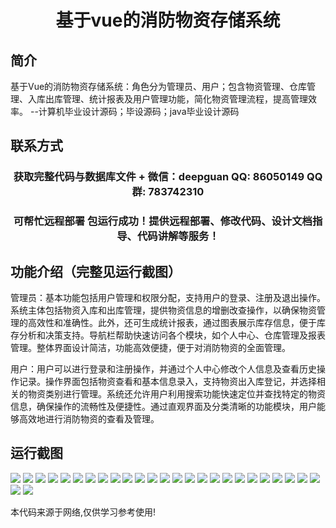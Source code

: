 <p><h1 align="center">基于vue的消防物资存储系统</h1></p>

## 简介
基于Vue的消防物资存储系统：角色分为管理员、用户；包含物资管理、仓库管理、入库出库管理、统计报表及用户管理功能，简化物资管理流程，提高管理效率。    --计算机毕业设计源码；毕设源码；java毕业设计源码


## 联系方式
<p><h3 align="center">获取完整代码与数据库文件 + 微信：deepguan QQ: 86050149 QQ群: 783742310</h3></p>
<p><h3 align="center">可帮忙远程部署 包运行成功！提供远程部署、修改代码、设计文档指导、代码讲解等服务！</h3></p>

## 功能介绍（完整见运行截图）
管理员：基本功能包括用户管理和权限分配，支持用户的登录、注册及退出操作。系统主体包括物资入库和出库管理，提供物资信息的增删改查操作，以确保物资管理的高效性和准确性。此外，还可生成统计报表，通过图表展示库存信息，便于库存分析和决策支持。导航栏帮助快速访问各个模块，如个人中心、仓库管理及报表管理。整体界面设计简洁，功能高效便捷，便于对消防物资的全面管理。

用户：用户可以进行登录和注册操作，并通过个人中心修改个人信息及查看历史操作记录。操作界面包括物资查看和基本信息录入，支持物资出入库登记，并选择相关的物资类别进行管理。系统还允许用户利用搜索功能快速定位并查找特定的物资信息，确保操作的流畅性及便捷性。通过直观界面及分类清晰的功能模块，用户能够高效地进行消防物资的查看及管理。


## 运行截图
![](https://bs-1329754181.cos.ap-shanghai.myqcloud.com/ssm/FireEquipmentStorageSystem/img/001.jpg)
![](https://bs-1329754181.cos.ap-shanghai.myqcloud.com/ssm/FireEquipmentStorageSystem/img/002.jpg)
![](https://bs-1329754181.cos.ap-shanghai.myqcloud.com/ssm/FireEquipmentStorageSystem/img/003.jpg)
![](https://bs-1329754181.cos.ap-shanghai.myqcloud.com/ssm/FireEquipmentStorageSystem/img/004.jpg)
![](https://bs-1329754181.cos.ap-shanghai.myqcloud.com/ssm/FireEquipmentStorageSystem/img/005.jpg)
![](https://bs-1329754181.cos.ap-shanghai.myqcloud.com/ssm/FireEquipmentStorageSystem/img/006.jpg)
![](https://bs-1329754181.cos.ap-shanghai.myqcloud.com/ssm/FireEquipmentStorageSystem/img/007.jpg)
![](https://bs-1329754181.cos.ap-shanghai.myqcloud.com/ssm/FireEquipmentStorageSystem/img/008.jpg)
![](https://bs-1329754181.cos.ap-shanghai.myqcloud.com/ssm/FireEquipmentStorageSystem/img/009.jpg)
![](https://bs-1329754181.cos.ap-shanghai.myqcloud.com/ssm/FireEquipmentStorageSystem/img/010.jpg)
![](https://bs-1329754181.cos.ap-shanghai.myqcloud.com/ssm/FireEquipmentStorageSystem/img/011.jpg)
![](https://bs-1329754181.cos.ap-shanghai.myqcloud.com/ssm/FireEquipmentStorageSystem/img/012.jpg)
![](https://bs-1329754181.cos.ap-shanghai.myqcloud.com/ssm/FireEquipmentStorageSystem/img/013.jpg)
![](https://bs-1329754181.cos.ap-shanghai.myqcloud.com/ssm/FireEquipmentStorageSystem/img/014.jpg)
![](https://bs-1329754181.cos.ap-shanghai.myqcloud.com/ssm/FireEquipmentStorageSystem/img/015.jpg)
![](https://bs-1329754181.cos.ap-shanghai.myqcloud.com/ssm/FireEquipmentStorageSystem/img/016.jpg)
![](https://bs-1329754181.cos.ap-shanghai.myqcloud.com/ssm/FireEquipmentStorageSystem/img/017.jpg)
![](https://bs-1329754181.cos.ap-shanghai.myqcloud.com/ssm/FireEquipmentStorageSystem/img/018.jpg)
![](https://bs-1329754181.cos.ap-shanghai.myqcloud.com/ssm/FireEquipmentStorageSystem/img/019.jpg)
![](https://bs-1329754181.cos.ap-shanghai.myqcloud.com/ssm/FireEquipmentStorageSystem/img/020.jpg)
![](https://bs-1329754181.cos.ap-shanghai.myqcloud.com/ssm/FireEquipmentStorageSystem/img/021.jpg)
![](https://bs-1329754181.cos.ap-shanghai.myqcloud.com/ssm/FireEquipmentStorageSystem/img/022.jpg)
![](https://bs-1329754181.cos.ap-shanghai.myqcloud.com/ssm/FireEquipmentStorageSystem/img/023.jpg)
![](https://bs-1329754181.cos.ap-shanghai.myqcloud.com/ssm/FireEquipmentStorageSystem/img/024.jpg)
![](https://bs-1329754181.cos.ap-shanghai.myqcloud.com/ssm/FireEquipmentStorageSystem/img/025.jpg)
![](https://bs-1329754181.cos.ap-shanghai.myqcloud.com/ssm/FireEquipmentStorageSystem/img/026.jpg)
![](https://bs-1329754181.cos.ap-shanghai.myqcloud.com/ssm/FireEquipmentStorageSystem/img/027.jpg)

<p>本代码来源于网络,仅供学习参考使用!</p>
